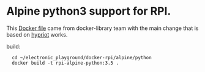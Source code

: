 # Alpine python3 support for RPI.

This [Docker file](https://github.com/docker-library/python/tree/master/3.5/alpine)
came from docker-library team with the main change that is based on [hypriot](
https://github.com/hypriot/rpi-alpine-scratch) works.


build:

```
  cd ~/electronic_playground/docker-rpi/alpine/python
  docker build -t rpi-alpine-python:3.5 .
```
